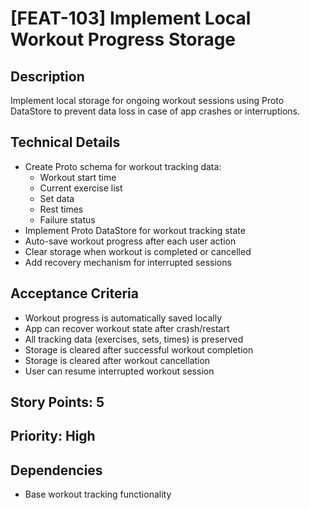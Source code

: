# [FEAT-103] Implement Local Workout Progress Storage

## Description
Implement local storage for ongoing workout sessions using Proto DataStore to prevent data loss in case of app crashes or interruptions.

## Technical Details
- Create Proto schema for workout tracking data:
  - Workout start time
  - Current exercise list
  - Set data
  - Rest times
  - Failure status
- Implement Proto DataStore for workout tracking state
- Auto-save workout progress after each user action
- Clear storage when workout is completed or cancelled
- Add recovery mechanism for interrupted sessions

## Acceptance Criteria
- Workout progress is automatically saved locally
- App can recover workout state after crash/restart
- All tracking data (exercises, sets, times) is preserved
- Storage is cleared after successful workout completion
- Storage is cleared after workout cancellation
- User can resume interrupted workout session

## Story Points: 5

## Priority: High

## Dependencies
- Base workout tracking functionality 